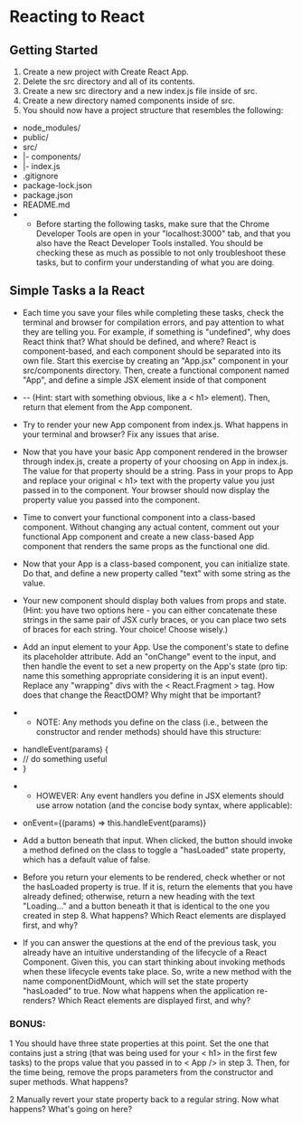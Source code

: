 # Reacting to React
## Getting Started
1. Create a new project with Create React App.
2. Delete the src directory and all of its contents.
3. Create a new src directory and a new index.js file inside of src.
4. Create a new directory named components inside of src.
5. You should now have a project structure that resembles the following:

* node_modules/
* public/
* src/
* |- components/
* |- index.js
* .gitignore
* package-lock.json
* package.json
* README.md
* * Before starting the following tasks, make sure that the Chrome Developer Tools are open in your "localhost:3000" tab, and that you also have the React Developer Tools installed. You should be checking these as much as possible to not only troubleshoot these tasks, but to confirm your understanding of what you are doing.

## Simple Tasks a la React
* Each time you save your files while completing these tasks, check the terminal and browser for compilation errors, and pay attention to what they are telling you. For example, if something is "undefined", why does React think that? What should be defined, and where?
React is component-based, and each component should be separated into its own file. Start this exercise by creating an "App.jsx" component in your src/components directory. Then, create a functional component named "App", and define a simple JSX element inside of that component
* -- (Hint: start with something obvious, like a < h1> element). Then, return that element from the App component.

* Try to render your new App component from index.js. What happens in your terminal and browser? Fix any issues that arise.

* Now that you have your basic App component rendered in the browser through index.js, create a property of your choosing on App in index.js. The value for that property should be a string. Pass in your props to App and replace your original < h1> text with the property value you just passed in to the component. Your browser should now display the property value you passed into the component.

* Time to convert your functional component into a class-based component. Without changing any actual content, comment out your functional App component and create a new class-based App component that renders the same props as the functional one did.

* Now that your App is a class-based component, you can initialize state. Do that, and define a new property called "text" with some string as the value.

* Your new component should display both values from props and state. (Hint: you have two options here - you can either concatenate these strings in the same pair of JSX curly braces, or you can place two sets of braces for each string. Your choice! Choose wisely.)

* Add an input element to your App. Use the component's state to define its placeholder attribute. Add an "onChange" event to the input, and then handle the event to set a new property on the App's state (pro tip: name this something appropriate considering it is an input event). Replace any "wrapping" divs with the < React.Fragment > tag. How does that change the ReactDOM? Why might that be important?

* * NOTE: Any methods you define on the class (i.e., between the constructor and render methods) should have this structure:

- handleEvent(params) {
-  // do something useful
- }
* * HOWEVER: Any event handlers you define in JSX elements should use arrow notation (and the concise body syntax, where applicable):

- onEvent={(params) => this.handleEvent(params)}

* Add a button beneath that input. When clicked, the button should invoke a method defined on the class to toggle a "hasLoaded" state property, which has a default value of false.

* Before you return your elements to be rendered, check whether or not the hasLoaded property is true. If it is, return the elements that you have already defined; otherwise, return a new heading with the text "Loading..." and a button beneath it that is identical to the one you created in step 8. What happens? Which React elements are displayed first, and why?

* If you can answer the questions at the end of the previous task, you already have an intuitive understanding of the lifecycle of a React Component. Given this, you can start thinking about invoking methods when these lifecycle events take place. So, write a new method with the name componentDidMount, which will set the state property "hasLoaded" to true. Now what happens when the application re-renders? Which React elements are displayed first, and why?

### BONUS:

1 You should have three state properties at this point. Set the one that contains just a string (that was being used for your < h1> in the first few tasks) to the props value that you passed in to < App /> in step 3. Then, for the time being, remove the props parameters from the constructor and super methods. What happens?

2 Manually revert your state property back to a regular string. Now what happens? What's going on here?
